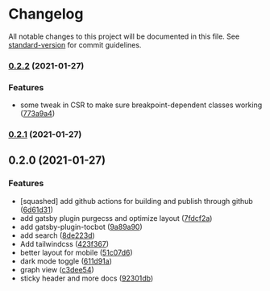 # Changelog

All notable changes to this project will be documented in this file. See [standard-version](https://github.com/conventional-changelog/standard-version) for commit guidelines.

### [0.2.2](https://github.com/hikerpig/gatsby-project-kb/compare/v0.2.1...v0.2.2) (2021-01-27)


### Features

* some tweak in CSR to make sure breakpoint-dependent classes working ([773a9a4](https://github.com/hikerpig/gatsby-project-kb/commit/773a9a41b16146294bdb09079d670962ad9c9927))

### [0.2.1](https://github.com/hikerpig/gatsby-project-kb/compare/v0.2.0...v0.2.1) (2021-01-27)

## 0.2.0 (2021-01-27)


### Features

* [squashed] add github actions for building and publish through github ([6d61d31](https://github.com/hikerpig/gatsby-project-kb/commit/6d61d31acaf3173786c900c9cd48bdce5bd99b72))
* add gatsby plugin purgecss and optimize layout ([7fdcf2a](https://github.com/hikerpig/gatsby-project-kb/commit/7fdcf2af0556182b715480bdb76758523762be9d))
* add gatsby-plugin-tocbot ([9a89a90](https://github.com/hikerpig/gatsby-project-kb/commit/9a89a9027d59bd7d21b1bdcfad69ad58fb5707b6))
* add search ([8de223d](https://github.com/hikerpig/gatsby-project-kb/commit/8de223d8076542085d7fb5f53963771d310f7e9b))
* Add tailwindcss ([423f367](https://github.com/hikerpig/gatsby-project-kb/commit/423f36737667b27b14768673d7aa65d0b12bbaac))
* better layout for mobile ([51c07d6](https://github.com/hikerpig/gatsby-project-kb/commit/51c07d6df662a259a7c19a08e47dd74524448145))
* dark mode toggle ([611d91a](https://github.com/hikerpig/gatsby-project-kb/commit/611d91ac4b8364d1a45410cef820037accd4db17))
* graph view ([c3dee54](https://github.com/hikerpig/gatsby-project-kb/commit/c3dee547b258cadffeecb28e96724fe7aa21415e))
* sticky header and more docs ([92301db](https://github.com/hikerpig/gatsby-project-kb/commit/92301dbb064129d172782533cf74bff00788cb3f))
